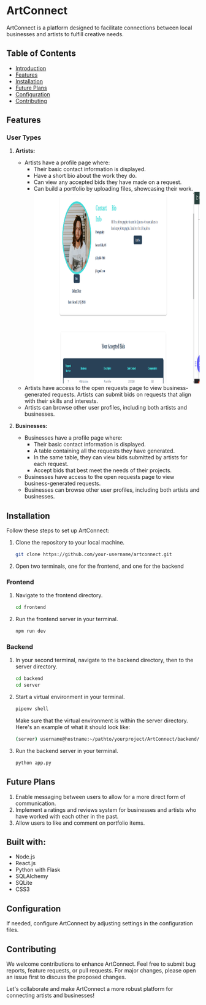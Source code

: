 # ArtConnect

ArtConnect is a platform designed to facilitate connections between local businesses and artists to fulfill creative needs.

## Table of Contents

- [Introduction](#artconnect)
- [Features](#features)
- [Installation](#installation)
- [Future Plans](#future-plans)
- [Configuration](#configuration)
- [Contributing](#contributing)

## Features

### User Types

1. **Artists:**
   - Artists have a profile page where:
     - Their basic contact information is displayed.
     - Have a short bio about the work they do.
     - Can view any accepted bids they have made on a request.
     - Can build a portfolio by uploading files, showcasing their work.
       <img src="frontend/src/assets/ArtConnect ArtProf 1.png" height="500vh" width="1000vw" />
   - Artists have access to the open requests page to view business-generated requests. Artists can submit bids on requests that align with their skills and interests.
   - Artists can browse other user profiles, including both artists and businesses.

2. **Businesses:**
   - Businesses have a profile page where:
     - Their basic contact information is displayed.
     - A table containing all the requests they have generated.
     - In the same table, they can view bids submitted by artists for each request.
     - Accept bids that best meet the needs of their projects.
   - Businesses have access to the open requests page to view business-generated requests.
   - Businesses can browse other user profiles, including both artists and businesses.


## Installation

Follow these steps to set up ArtConnect:

1. Clone the repository to your local machine.
   ```bash
   git clone https://github.com/your-username/artconnect.git
2. Open two terminals, one for the frontend, and one for the backend

### Frontend
1. Navigate to the frontend directory.
   ```bash
   cd frontend
2. Run the frontend server in your terminal.
   ```bash
   npm run dev

### Backend
1. In your second terminal, navigate to the backend directory, then to the server directory.
   ```bash
   cd backend
   cd server
2. Start a virtual environment in your terminal.
   ```bash
   pipenv shell
   ```
   Make sure that the virtual environment is within the server directory.
   Here's an example of what it should look like:
   
   ```bash
   (server) username@hostname:~/pathto/yourproject/ArtConnect/backend/server$
   ```
3. Run the backend server in your terminal.
   ```bash
   python app.py

## Future Plans

1. Enable messaging between users to allow for a more direct form of communication.
2. Implement a ratings and reviews system for businesses and artists who have worked with each other in the past.
3. Allow users to like and comment on portfolio items.

## Built with:

- Node.js
- React.js
- Python with Flask
- SQLAlchemy
- SQLite
- CSS3

## Configuration

If needed, configure ArtConnect by adjusting settings in the configuration files.

## Contributing

We welcome contributions to enhance ArtConnect. Feel free to submit bug reports, feature requests, or pull requests. For major changes, please open an issue first to discuss the proposed changes.

Let's collaborate and make ArtConnect a more robust platform for connecting artists and businesses!

